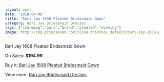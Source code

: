 ```yaml
---
layout: post
date: '2018-04-06'
title: "Bari Jay 1608 Pleated Bridesmaid Gown"
category: Bari Jay Bridesmaid Dresses
tags: ["charming","bari","brand","pleated","evening"]
image: http://img.princessan.com/50369-thickbox_default/bari-jay-1608-pleated-bridesmaid-gown.jpg
---
```

Bari Jay 1608 Pleated Bridesmaid Gown

On Sales: **$194.99**
<a href="https://www.princessan.com/en/22767-bari-jay-1608-pleated-bridesmaid-gown.html"><amp-img layout="responsive" width="600" height="600" src="//img.princessan.com/50369-thickbox_default/bari-jay-1608-pleated-bridesmaid-gown.jpg" alt="Bari Jay 1608 Pleated Bridesmaid Gown 0" /></a>
<a href="https://www.princessan.com/en/22767-bari-jay-1608-pleated-bridesmaid-gown.html"><amp-img layout="responsive" width="600" height="600" src="//img.princessan.com/50370-thickbox_default/bari-jay-1608-pleated-bridesmaid-gown.jpg" alt="Bari Jay 1608 Pleated Bridesmaid Gown 1" /></a>

Buy it: [Bari Jay 1608 Pleated Bridesmaid Gown](https://www.princessan.com/en/22767-bari-jay-1608-pleated-bridesmaid-gown.html "Bari Jay 1608 Pleated Bridesmaid Gown")

View more: [Bari Jay Bridesmaid Dresses](https://www.princessan.com/en/109- "Bari Jay Bridesmaid Dresses")